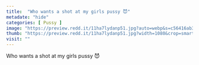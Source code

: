 ```yaml
---
title:  "Who wants a shot at my girls pussy 😈"
metadate: "hide"
categories: [ Pussy ]
image: "https://preview.redd.it/11ha7lydanp51.jpg?auto=webp&s=c56416ab33803c95673b0cf12792eaad2c980236"
thumb: "https://preview.redd.it/11ha7lydanp51.jpg?width=1080&crop=smart&auto=webp&s=33a4778b1f7e1b544b0fb44e3f73f22213a5a8d6"
visit: ""
---
```

Who wants a shot at my girls pussy 😈
